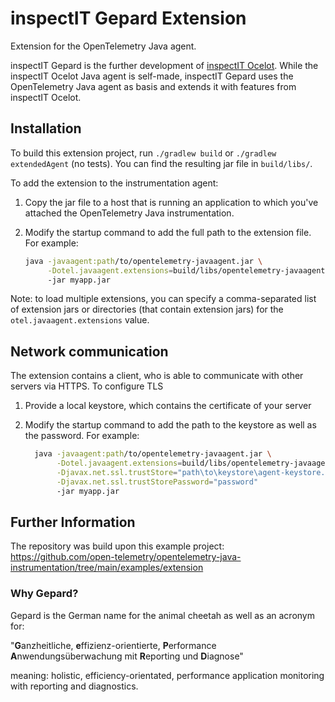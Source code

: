 # inspectIT Gepard Extension

Extension for the OpenTelemetry Java agent.

inspectIT Gepard is the further development of [inspectIT Ocelot](https://github.com/inspectIT/inspectit-ocelot).
While the inspectIT Ocelot Java agent is self-made, inspectIT Gepard uses the OpenTelemetry Java agent as basis
and extends it with features from inspectIT Ocelot.

## Installation

To build this extension project, run `./gradlew build` or `./gradlew extendedAgent` (no tests). 
You can find the resulting jar file in `build/libs/`.

To add the extension to the instrumentation agent:

1. Copy the jar file to a host that is running an application to which you've attached the OpenTelemetry Java instrumentation.
2. Modify the startup command to add the full path to the extension file. For example:

     ```bash
     java -javaagent:path/to/opentelemetry-javaagent.jar \
          -Dotel.javaagent.extensions=build/libs/opentelemetry-javaagent.jar
          -jar myapp.jar
     ```

Note: to load multiple extensions, you can specify a comma-separated list of extension jars or directories (that
contain extension jars) for the `otel.javaagent.extensions` value.

## Network communication

The extension contains a client, who is able to communicate with other servers via HTTPS.
To configure TLS 

1. Provide a local keystore, which contains the certificate of your server
2. Modify the startup command to add the path to the keystore as well as the password. For example:

   ```bash
     java -javaagent:path/to/opentelemetry-javaagent.jar \
          -Dotel.javaagent.extensions=build/libs/opentelemetry-javaagent.jar \
          -Djavax.net.ssl.trustStore="path\to\keystore\agent-keystore.jks" \
          -Djavax.net.ssl.trustStorePassword="password"
          -jar myapp.jar
     ```

## Further Information

The repository was build upon this example project: https://github.com/open-telemetry/opentelemetry-java-instrumentation/tree/main/examples/extension

### Why Gepard?
Gepard is the German name for the animal cheetah as well as an acronym for: 

"**G**anzheitliche, **e**ffizienz-orientierte, **P**erformance **A**nwendungsüberwachung mit **R**eporting und **D**iagnose"

meaning: holistic, efficiency-orientated, performance application monitoring with reporting and diagnostics.

